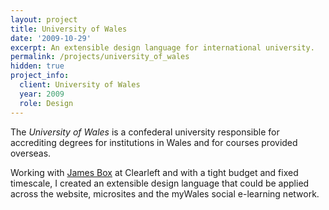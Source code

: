```yaml
---
layout: project
title: University of Wales
date: '2009-10-29'
excerpt: An extensible design language for international university.
permalink: /projects/university_of_wales
hidden: true
project_info:
  client: University of Wales
  year: 2009
  role: Design
---
```

The _University of Wales_ is a confederal university responsible for accrediting degrees for institutions in Wales and for courses provided overseas.

Working with [James Box][1] at Clearleft and with a tight budget and fixed timescale, I created an extensible design language that could be applied across the website, microsites and the myWales social e-learning network.

[1]: http://clearleft.com/is/james-box/
